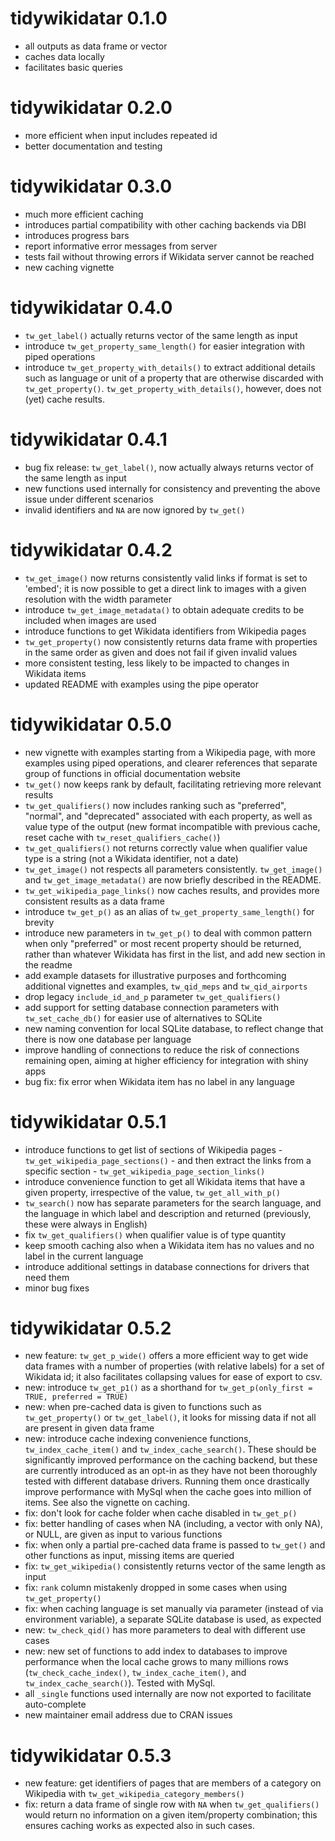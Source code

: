# tidywikidatar 0.1.0

* all outputs as data frame or vector
* caches data locally
* facilitates basic queries

# tidywikidatar 0.2.0

* more efficient when input includes repeated id
* better documentation and testing

# tidywikidatar 0.3.0

* much more efficient caching
* introduces partial compatibility with other caching backends via DBI
* introduces progress bars
* report informative error messages from server
* tests fail without throwing errors if Wikidata server cannot be reached
* new caching vignette

# tidywikidatar 0.4.0

* `tw_get_label()` actually returns vector of the same length as input
* introduce `tw_get_property_same_length()` for easier integration with piped operations
* introduce `tw_get_property_with_details()` to extract additional details such as language or unit of a property that are otherwise discarded with `tw_get_property()`. `tw_get_property_with_details()`, however, does not (yet) cache results.

# tidywikidatar 0.4.1

* bug fix release: `tw_get_label()`, now actually always returns vector of the same length as input
* new functions used internally for consistency and preventing the above issue under different scenarios 
* invalid identifiers and `NA` are now ignored by `tw_get()`

# tidywikidatar 0.4.2

* `tw_get_image()` now returns consistently valid links if format is set to 'embed'; it is now possible to get a direct link to images with a given resolution with the width parameter
* introduce `tw_get_image_metadata()` to obtain adequate credits to be included when images are used
* introduce functions to get Wikidata identifiers from Wikipedia pages
* `tw_get_property()` now consistently returns data frame with properties in the same order as given and does not fail if given invalid values
* more consistent testing, less likely to be impacted to changes in Wikidata items
* updated README with examples using the pipe operator

# tidywikidatar 0.5.0

* new vignette with examples starting from a Wikipedia page, with more examples using piped operations, and clearer references that separate group of functions in official documentation website
* `tw_get()` now keeps rank by default, facilitating retrieving more relevant results
* `tw_get_qualifiers()` now includes ranking such as "preferred", "normal", and "deprecated" associated with each property, as well as value type of the output (new format incompatible with previous cache, reset cache with `tw_reset_qualifiers_cache()`)
* `tw_get_qualifiers()` not returns correctly value when qualifier value type is a string (not a Wikidata identifier, not a date)
* `tw_get_image()` not respects all parameters consistently. `tw_get_image()` and `tw_get_image_metadata()` are now briefly described in the README.
* `tw_get_wikipedia_page_links()` now caches results, and provides more consistent results as a data frame
* introduce `tw_get_p()` as an alias of `tw_get_property_same_length()` for brevity
* introduce new parameters in `tw_get_p()` to deal with common pattern when only "preferred" or most recent property should be returned, rather than whatever Wikidata has first in the list, and add new section in the readme
* add example datasets for illustrative purposes and forthcoming additional vignettes and examples, `tw_qid_meps` and `tw_qid_airports`
* drop legacy `include_id_and_p` parameter `tw_get_qualifiers()`
* add support for setting database connection parameters with `tw_set_cache_db()` for easier use of alternatives to SQLite
* new naming convention for local SQLite database, to reflect change that there is now one database per language
* improve handling of connections to reduce the risk of connections remaining open, aiming at higher efficiency for integration with shiny apps
* bug fix: fix error when Wikidata item has no label in any language

# tidywikidatar 0.5.1

* introduce functions to get list of sections of Wikipedia pages - `tw_get_wikipedia_page_sections()` - and then extract the links from a specific section - `tw_get_wikipedia_page_section_links()`
* introduce convenience function to get all Wikidata items that have a given property, irrespective of the value, `tw_get_all_with_p()`
* `tw_search()` now has separate parameters for the search language, and the language in which label and description and returned (previously, these were always in English)
* fix `tw_get_qualifiers()` when qualifier value is of type quantity
* keep smooth caching also when a Wikidata item has no values and no label in the current language
* introduce additional settings in database connections for drivers that need them
* minor bug fixes

# tidywikidatar 0.5.2

* new feature: `tw_get_p_wide()` offers a more efficient way to get wide data frames with a number of properties (with relative labels) for a set of Wikidata id; it also facilitates collapsing values for ease of export to csv.
* new: introduce `tw_get_p1()` as a shorthand for `tw_get_p(only_first = TRUE, preferred = TRUE)`
* new: when pre-cached data is given to functions such as `tw_get_property()` or `tw_get_label()`, it looks for missing data if not all are present in given data frame
* new: introduce cache indexing convenience functions, `tw_index_cache_item()` and `tw_index_cache_search()`. These should be significantly improved performance on the caching backend, but these are currently introduced as an opt-in as they have not been thoroughly tested with different database drivers. Running them once drastically improve performance with MySql when the cache goes into million of items. See also the vignette on caching.
* fix: don't look for cache folder when cache disabled in `tw_get_p()`
* fix: better handling of cases when NA (including, a vector with only NA), or NULL, are given as input to various functions
* fix: when only a partial pre-cached data frame is passed to `tw_get()` and other functions as input, missing items are queried
* fix: `tw_get_wikipedia()` consistently returns vector of the same length as input
* fix: `rank` column mistakenly dropped in some cases when using `tw_get_property()`
* fix: when caching language is set manually via parameter (instead of via environment variable), a separate SQLite database is used, as expected
* new: `tw_check_qid()` has more parameters to deal with different use cases
* new: new set of functions to add index to databases to improve performance when the local cache grows to many millions rows (`tw_check_cache_index()`, `tw_index_cache_item()`, and `tw_index_cache_search()`). Tested with MySql.
* all `_single` functions used internally are now not exported to facilitate auto-complete
* new maintainer email address due to CRAN issues

# tidywikidatar 0.5.3

* new feature: get identifiers of pages that are members of a category on Wikipedia with `tw_get_wikipedia_category_members()`
* fix: return a data frame of single row with `NA` when  `tw_get_qualifiers()` would return no information on a given item/property combination; this ensures caching works as expected also in such cases.
